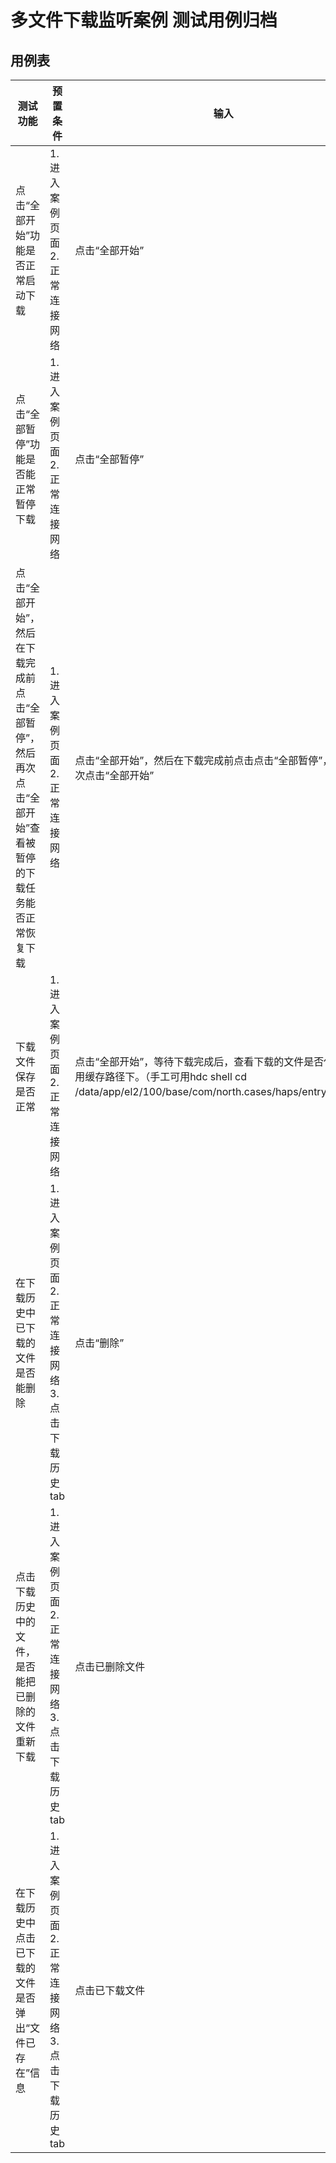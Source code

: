 # 多文件下载监听案例 测试用例归档

## 用例表

|测试功能|预置条件|输入|预期输出|是否自动|测试结果|
|--------------------------------|--------------------------------|--------------------------------|--------------------------------|--------------------------------|--------------------------------|
|点击“全部开始”功能是否正常启动下载| 1.进入案例页面 2.正常连接网络 | 点击“全部开始” |点击“全部开始”，下载队列中两个任务能正常下载|是|Pass|
|点击“全部暂停”功能是否能正常暂停下载| 1.进入案例页面 2.正常连接网络 | 点击“全部暂停” |点击“全部暂停”，下载队列中正在下载的任务被暂停了|是|Pass|
|点击“全部开始”，然后在下载完成前点击“全部暂停”，然后再次点击“全部开始”查看被暂停的下载任务能否正常恢复下载| 1.进入案例页面 2.正常连接网络 | 点击“全部开始”，然后在下载完成前点击点击“全部暂停”，然后再次点击“全部开始” |下载任务重新恢复下载|是|Pass|
|下载文件保存是否正常| 1.进入案例页面 2.正常连接网络 | 点击“全部开始”，等待下载完成后，查看下载的文件是否保存在应用缓存路径下。（手工可用hdc shell  cd /data/app/el2/100/base/com/north.cases/haps/entry/cache/） |下载完成后，在案例应用缓存路径下可以找到下载的文件：favor_list_tea.png favor_list_tree.png|是|Pass|
|在下载历史中已下载的文件是否能删除|1.进入案例页面 2.正常连接网络 3.点击下载历史tab|点击“删除”| 点击“删除”，文件被删除样式发生变化且在案例应用缓存路径下不能找到已删除的文件 |是|Pass|
|点击下载历史中的文件，是否能把已删除的文件重新下载|1.进入案例页面 2.正常连接网络 3.点击下载历史tab|点击已删除文件|弹出“xxx文件已被删除，是否重新下载”的弹窗提示用户是否重新下载，若用户点击“确认”文件重新下载|是|Pass|
|在下载历史中点击已下载的文件是否弹出“文件已存在”信息|1.进入案例页面 2.正常连接网络 3.点击下载历史tab|点击已下载文件|弹出“文件已存在”toast|是|Pass|
